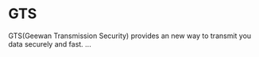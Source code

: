 # GTS
GTS(Geewan Transmission Security) provides an new way to transmit you data securely and fast.
...
